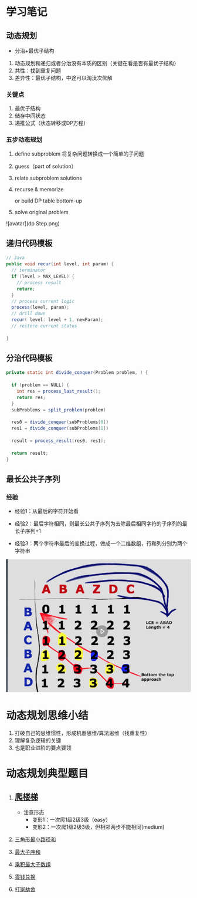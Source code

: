# 学习笔记

## 动态规划

- 分治+最优子结构

1. 动态规划和递归或者分治没有本质的区别（关键在看是否有最优子结构）
2. 共性：找到重复问题
3. 差异性：最优子结构，中途可以淘汰次优解

### 关键点

1. 最优子结构
2. 储存中间状态
3. 递推公式（状态转移或DP方程）

### 五步动态规划

1. define subproblem 将复杂问题转换成一个简单的子问题

2. guess（part of solution） 

3. relate subproblem solutions

4. recurse & memorize 

   or build DP table bottom-up

5. solve original problem

![avatar](dp Step.png)

## 递归代码模板

```java
// Java
public void recur(int level, int param) { 
  // terminator 
  if (level > MAX_LEVEL) { 
    // process result 
    return; 
  }
  // process current logic 
  process(level, param); 
  // drill down 
  recur( level: level + 1, newParam); 
  // restore current status 
 
}
```

## 分治代码模板

```java
private static int divide_conquer(Problem problem, ) {
  
  if (problem == NULL) {
    int res = process_last_result();
    return res;     
  }
  subProblems = split_problem(problem)
  
  res0 = divide_conquer(subProblems[0])
  res1 = divide_conquer(subProblems[1])
  
  result = process_result(res0, res1);
  
  return result;
}

```

## 最长公共子序列

### 经验

- 经验1：从最后的字符开始看

- 经验2：最后字符相同，则最长公共子序列为去除最后相同字符的子序列的最长子序列+1

- 经验3：两个字符串最后的变换过程，做成一个二维数组，行和列分别为两个字符串

![avatar](字符串矩阵.png)





# 动态规划思维小结

1. 打破自己的思维惯性，形成机器思维/算法思维（找重复性）
2. 理解复杂逻辑的关键
3. 也是职业进阶的要点要领

# 动态规划典型题目

1. ## [爬楼梯](https://leetcode-cn.com/problems/climbing-stairs/description/)

   - 注意形态 
     - 变形1：一次爬1级2级3级（easy）
     - 变形2：一次爬1级2级3级，但相邻两步不能相同(medium)

2. [三角形最小路径和](https://leetcode-cn.com/problems/triangle/description/)

3. [最大子序和](https://leetcode-cn.com/problems/maximum-subarray/)

4. [乘积最大子数组](https://leetcode-cn.com/problems/maximum-product-subarray/description/)

5. [零钱兑换](https://leetcode-cn.com/problems/coin-change/description/)

6. [打家劫舍](https://leetcode-cn.com/problems/house-robber/)